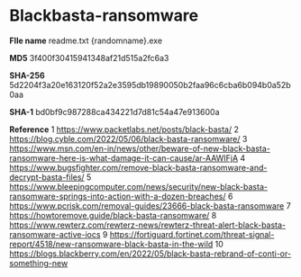# Blackbasta-ransomware

**FIle name**
readme.txt
{randomname}.exe

**MD5**
3f400f30415941348af21d515a2fc6a3

**SHA-256**
5d2204f3a20e163120f52a2e3595db19890050b2faa96c6cba6b094b0a52b0aa

**SHA-1**
bd0bf9c987288ca434221d7d81c54a47e913600a

**Reference**
1	https://www.packetlabs.net/posts/black-basta/
2	https://blog.cyble.com/2022/05/06/black-basta-ransomware/
3	https://www.msn.com/en-in/news/other/beware-of-new-black-basta-ransomware-here-is-what-damage-it-can-cause/ar-AAWIFjA
4	https://www.bugsfighter.com/remove-black-basta-ransomware-and-decrypt-basta-files/
5	https://www.bleepingcomputer.com/news/security/new-black-basta-ransomware-springs-into-action-with-a-dozen-breaches/
6	https://www.pcrisk.com/removal-guides/23666-black-basta-ransomware
7	https://howtoremove.guide/black-basta-ransomware/
8	https://www.rewterz.com/rewterz-news/rewterz-threat-alert-black-basta-ransomware-active-iocs
9	https://fortiguard.fortinet.com/threat-signal-report/4518/new-ransomware-black-basta-in-the-wild
10	https://blogs.blackberry.com/en/2022/05/black-basta-rebrand-of-conti-or-something-new
